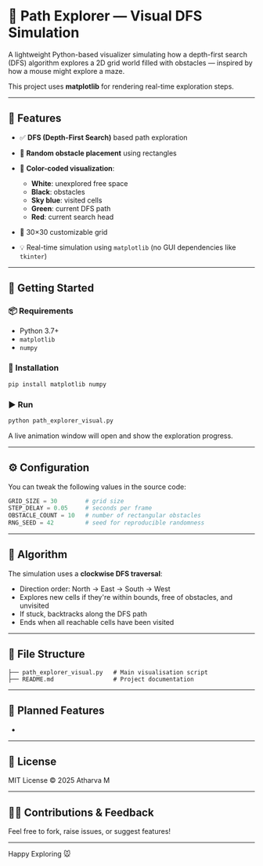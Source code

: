 # 🧭 Path Explorer — Visual DFS Simulation

A lightweight Python-based visualizer simulating how a depth-first search (DFS) algorithm explores a 2D grid world filled with obstacles — inspired by how a mouse might explore a maze.

This project uses **matplotlib** for rendering real-time exploration steps.

---

## 📌 Features

* ✅ **DFS (Depth-First Search)** based path exploration
* 🧱 **Random obstacle placement** using rectangles
* 🎨 **Color-coded visualization**:

  * **White**: unexplored free space
  * **Black**: obstacles
  * **Sky blue**: visited cells
  * **Green**: current DFS path
  * **Red**: current search head
* 📐 30×30 customizable grid
* 💡 Real-time simulation using `matplotlib` (no GUI dependencies like `tkinter`)

---

## 🚀 Getting Started

### 📦 Requirements

* Python 3.7+
* `matplotlib`
* `numpy`

### 🔧 Installation

```bash
pip install matplotlib numpy
```

### ▶️ Run

```bash
python path_explorer_visual.py
```

A live animation window will open and show the exploration progress.

---

## ⚙️ Configuration

You can tweak the following values in the source code:

```python
GRID_SIZE = 30        # grid size
STEP_DELAY = 0.05     # seconds per frame
OBSTACLE_COUNT = 10   # number of rectangular obstacles
RNG_SEED = 42         # seed for reproducible randomness
```

---

## 🧠 Algorithm

The simulation uses a **clockwise DFS traversal**:

* Direction order: North → East → South → West
* Explores new cells if they're within bounds, free of obstacles, and unvisited
* If stuck, backtracks along the DFS path
* Ends when all reachable cells have been visited

---

## 📂 File Structure

```
├── path_explorer_visual.py   # Main visualisation script
├── README.md                 # Project documentation
```

---

## 🏁 Planned Features

*

---

## 📜 License

MIT License © 2025 Atharva M

---

## 🙋‍♂️ Contributions & Feedback

Feel free to fork, raise issues, or suggest features!

---

Happy Exploring 🐭

